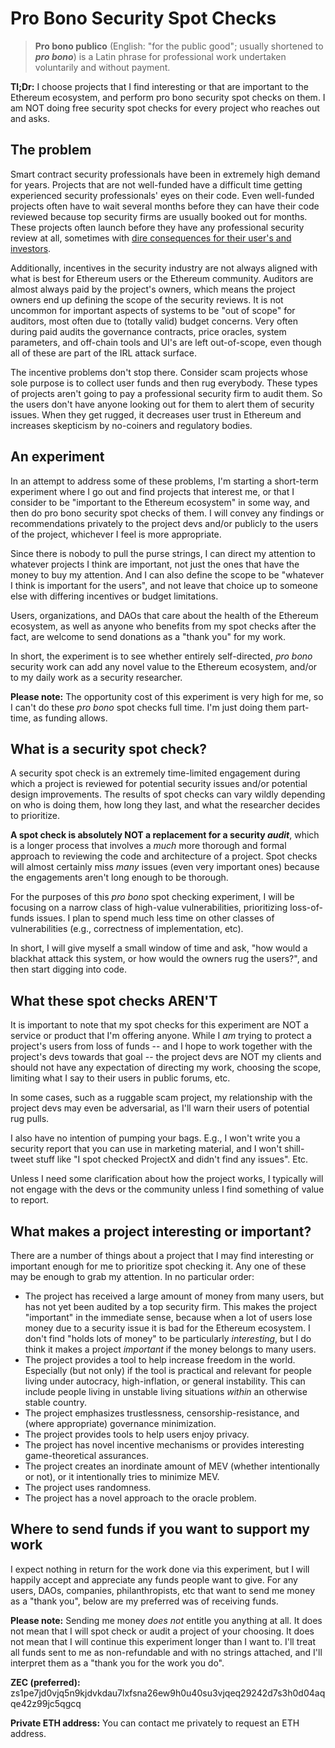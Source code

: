 # Pro Bono Security Spot Checks

> **Pro bono publico** (English: "for the public good"; usually shortened to _**pro bono**_) is a Latin phrase for professional work undertaken voluntarily and without payment.

**Tl;Dr:** I choose projects that I find interesting or that are important to the Ethereum ecosystem, and perform pro bono security spot checks on them. I am NOT doing free security spot checks for every project who reaches out and asks.

## The problem
Smart contract security professionals have been in extremely high demand for years. Projects that are not well-funded have a difficult time getting experienced security professionals' eyes on their code. Even well-funded projects often have to wait several months before they can have their code reviewed because top security firms are usually booked out for months. These projects often launch before they have any professional security review at all, sometimes with [dire consequences for their user's and investors](https://rekt.news/).

Additionally, incentives in the security industry are not always aligned with what is best for Ethereum users or the Ethereum community. Auditors are almost always paid by the project's owners, which means the project owners end up defining the scope of the security reviews. It is not uncommon for important aspects of systems to be "out of scope" for auditors, most often due to (totally valid) budget concerns. Very often during paid audits the governance contracts, price oracles, system parameters, and off-chain tools and UI's are left out-of-scope, even though all of these are part of the IRL attack surface.

The incentive problems don't stop there. Consider scam projects whose sole purpose is to collect user funds and then rug everybody. These types of projects aren't going to pay a professional security firm to audit them. So the users don't have anyone looking out for them to alert them of security issues. When they get rugged, it decreases user trust in Ethereum and increases skepticism by no-coiners and regulatory bodies.

## An experiment
In an attempt to address some of these problems, I'm starting a short-term experiment where I go out and find projects that interest me, or that I consider to be "important to the Ethereum ecosystem" in some way, and then do pro bono security spot checks of them. I will convey any findings or recommendations privately to the project devs and/or publicly to the users of the project, whichever I feel is more appropriate.

Since there is nobody to pull the purse strings, I can direct my attention to whatever projects I think are important, not just the ones that have the money to buy my attention. And I can also define the scope to be "whatever I think is important for the users", and not leave that choice up to someone else with differing incentives or budget limitations.

Users, organizations, and DAOs that care about the health of the Ethereum ecosystem, as well as anyone who benefits from my spot checks after the fact, are welcome to send donations as a "thank you" for my work.

In short, the experiment is to see whether entirely self-directed, _pro bono_ security work can add any novel value to the Ethereum ecosystem, and/or to my daily work as a security researcher.

**Please note:** The opportunity cost of this experiment is very high for me, so I can't do these _pro bono_ spot checks full time. I'm just doing them part-time, as funding allows.

## What is a security spot check?
A security spot check is an extremely time-limited engagement during which a project is reviewed for potential security issues and/or potential design improvements. The results of spot checks can vary wildly depending on who is doing them, how long they last, and what the researcher decides to prioritize.

**A spot check is absolutely NOT a replacement for a security _audit_**, which is a longer process that involves a _much_ more thorough and formal approach to reviewing the code and architecture of a project. Spot checks will almost certainly miss _many_ issues (even very important ones) because the engagements aren't long enough to be thorough.

For the purposes of this _pro bono_ spot checking experiment, I will be focusing on a narrow class of high-value vulnerabilities, prioritizing loss-of-funds issues. I plan to spend much less time on other classes of vulnerabilities (e.g., correctness of implementation, etc).

In short, I will give myself a small window of time and ask, "how would a blackhat attack this system, or how would the owners rug the users?", and then start digging into code.

## What these spot checks AREN'T
It is important to note that my spot checks for this experiment are NOT a service or product that I'm offering anyone. While I _am_ trying to protect a project's users from loss of funds -- and I hope to work together with the project's devs towards that goal -- the project devs are NOT my clients and should not have any expectation of directing my work, choosing the scope, limiting what I say to their users in public forums, etc.

In some cases, such as a ruggable scam project, my relationship with the project devs may even be adversarial, as I'll warn their users of potential rug pulls.

I also have no intention of pumping your bags. E.g., I won't write you a security report that you can use in marketing material, and I won't shill-tweet stuff like "I spot checked ProjectX and didn't find any issues". Etc.

Unless I need some clarification about how the project works, I typically will not engage with the devs or the community unless I find something of value to report.

## What makes a project interesting or important?
There are a number of things about a project that I may find interesting or important enough for me to prioritize spot checking it. Any one of these may be enough to grab my attention. In no particular order:

- The project has received a large amount of money from many users, but has not yet been audited by a top security firm. This makes the project "important" in the immediate sense, because when a lot of users lose money due to a security issue it is bad for the Ethereum ecosystem. I don't find "holds lots of money" to be particularly _interesting_, but I do think it makes a project _important_ if the money belongs to many users.
- The project provides a tool to help increase freedom in the world. Especially (but not only) if the tool is practical and relevant for people living under autocracy, high-inflation, or general instability. This can include people living in unstable living situations _within_ an otherwise stable country.
- The project emphasizes trustlessness, censorship-resistance, and (where appropriate) governance minimization.
- The project provides tools to help users enjoy privacy.
- The project has novel incentive mechanisms or provides interesting game-theoretical assurances.
- The project creates an inordinate amount of MEV (whether intentionally or not), or it intentionally tries to minimize MEV.
- The project uses randomness.
- The project has a novel approach to the oracle problem.

## Where to send funds if you want to support my work
I expect nothing in return for the work done via this experiment, but I will happily accept and appreciate any funds people want to give. For any users, DAOs, companies, philanthropists, etc that want to send me money as a "thank you", below are my preferred was of receiving funds.

**Please note:** Sending me money _does not_ entitle you anything at all. It does not mean that I will spot check or audit a project of your choosing. It does not mean that I will continue this experiment longer than I want to. I'll treat all funds sent to me as non-refundable and with no strings attached, and I'll interpret them as a "thank you for the work you do".

**ZEC (preferred):** zs1pe7jd0vjq5n9kjdvkdau7lxfsna26ew9h0u40su3vjqeq29242d7s3h0d04aqqe42z99jc5qgcq

**Private ETH address:** You can contact me privately to request an ETH address.
